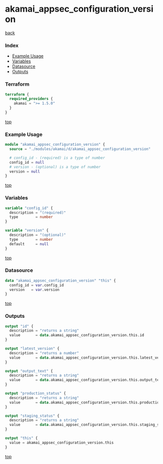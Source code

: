 # akamai_appsec_configuration_version

[back](../akamai.md)

### Index

- [Example Usage](#example-usage)
- [Variables](#variables)
- [Datasource](#datasource)
- [Outputs](#outputs)

### Terraform

```terraform
terraform {
  required_providers {
    akamai = ">= 1.5.0"
  }
}
```

[top](#index)

### Example Usage

```terraform
module "akamai_appsec_configuration_version" {
  source = "./modules/akamai/d/akamai_appsec_configuration_version"

  # config_id - (required) is a type of number
  config_id = null
  # version - (optional) is a type of number
  version = null
}
```

[top](#index)

### Variables

```terraform
variable "config_id" {
  description = "(required)"
  type        = number
}

variable "version" {
  description = "(optional)"
  type        = number
  default     = null
}
```

[top](#index)

### Datasource

```terraform
data "akamai_appsec_configuration_version" "this" {
  config_id = var.config_id
  version   = var.version
}
```

[top](#index)

### Outputs

```terraform
output "id" {
  description = "returns a string"
  value       = data.akamai_appsec_configuration_version.this.id
}

output "latest_version" {
  description = "returns a number"
  value       = data.akamai_appsec_configuration_version.this.latest_version
}

output "output_text" {
  description = "returns a string"
  value       = data.akamai_appsec_configuration_version.this.output_text
}

output "production_status" {
  description = "returns a string"
  value       = data.akamai_appsec_configuration_version.this.production_status
}

output "staging_status" {
  description = "returns a string"
  value       = data.akamai_appsec_configuration_version.this.staging_status
}

output "this" {
  value = akamai_appsec_configuration_version.this
}
```

[top](#index)